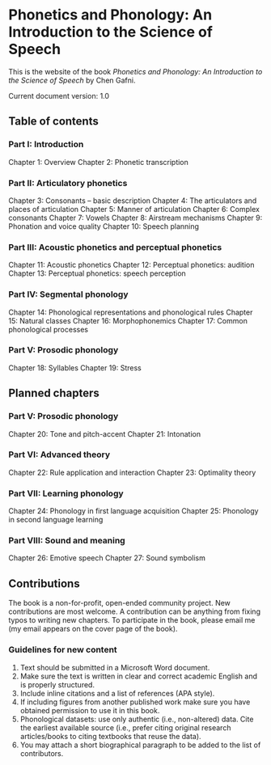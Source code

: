 # Phonetics and Phonology: An Introduction to the Science of Speech
This is the website of the book _Phonetics and Phonology: An Introduction to the Science of Speech_ by Chen Gafni.

Current document version: 1.0

## Table of contents
### Part I: Introduction
Chapter 1: Overview
Chapter 2: Phonetic transcription

### Part II: Articulatory phonetics
Chapter 3: Consonants – basic description
Chapter 4: The articulators and places of articulation
Chapter 5: Manner of articulation
Chapter 6: Complex consonants
Chapter 7: Vowels
Chapter 8: Airstream mechanisms
Chapter 9: Phonation and voice quality
Chapter 10: Speech planning

### Part III: Acoustic phonetics and perceptual phonetics
Chapter 11: Acoustic phonetics
Chapter 12: Perceptual phonetics: audition
Chapter 13: Perceptual phonetics: speech perception

### Part IV: Segmental phonology
Chapter 14: Phonological representations and phonological rules
Chapter 15: Natural classes
Chapter 16: Morphophonemics
Chapter 17: Common phonological processes

### Part V: Prosodic phonology
Chapter 18: Syllables
Chapter 19: Stress

## Planned chapters
### Part V: Prosodic phonology
Chapter 20: Tone and pitch-accent
Chapter 21: Intonation

### Part VI: Advanced theory
Chapter 22: Rule application and interaction
Chapter 23: Optimality theory

### Part VII: Learning phonology
Chapter 24: Phonology in first language acquisition
Chapter 25: Phonology in second language learning

### Part VIII: Sound and meaning
Chapter 26: Emotive speech
Chapter 27: Sound symbolism

## Contributions
The book is a non-for-profit, open-ended community project. New contributions are most welcome.
A contribution can be anything from fixing typos to writing new chapters. To participate in the book, please email me (my email appears on the cover page of the book).
### Guidelines for new content
1. Text should be submitted in a Microsoft Word document.
2. Make sure the text is written in clear and correct academic English and is properly structured.
3. Include inline citations and a list of references (APA style).
4. If including figures from another published work make sure you have obtained permission to use it in this book.
5. Phonological datasets: use only authentic (i.e., non-altered) data. Cite the earliest available source (i.e., prefer citing original research articles/books to citing textbooks that reuse the data). 
6. You may attach a short biographical paragraph to be added to the list of contributors.
